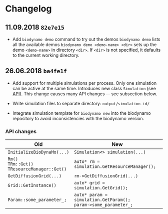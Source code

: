 # Changelog

## 11.09.2018 `82e7e15`

* Add `biodynamo demo` command to try out the demos
`biodynamo demo` lists all the available demos
`biodynamo demo <demo-name> <dir>` sets up the demo `<demo-name>` in directory `<dir>`.
If `<dir>` is not specified, it defaults to the current working directory.

## 26.06.2018 `ba4fe1f`

* Add support for multiple simulations per process. Only one simulation
can be active at the same time. Introduces new class `Simulation` (see [API](https://biodynamo.github.io/api/structbdm_1_1Simulation.html)).
This change causes many API changes -- see subsection below.

* Write simulation files to separate directory: `output/simulation-id/`

* Integrate simulation template for `biodynamo new` into the biodynamo repository to avoid
inconsistencies with the biodynamo version.

### API changes

| Old                                 | New                                    |
| ----------------------------------- | -------------------------------------- |
| `InitializeBioDynaMo(...)`          | `Simulation<> simulation(...)` |
| `Rm()` <br> `TRm::Get()` <br>  `TResourceManager::Get()` | `auto* rm = simulation.GetResourceManager();` |
| `GetDiffusionGrid(...)`             | `rm->GetDiffusionGrid(...)` |
| `Grid::GetInstance()`               | `auto* grid = simulation.GetGrid();` |
| `Param::some_parameter_;`           | `auto* param = simulation.GetParam();` <br> `param->some_parameter_;` |
